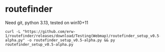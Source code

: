 # routefinder

Need git, python 3.13, tested on win10+11

```
curl -L "https://github.com/erw-1/routefinder/releases/download/Testing(Webmap)/routefinder_setup_v0.5-alpha.py" -o routefinder_setup_v0.5-alpha.py && py routefinder_setup_v0.5-alpha.py


```
